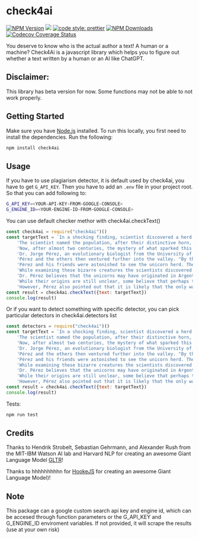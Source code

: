 # check4ai
[![NPM Version][npm-version-image]][npm-url]
![](https://github.com/wuranium/check4ai/workflows/Node.js%20CI/badge.svg)
[![code style: prettier](https://img.shields.io/badge/code_style-prettier-ff69b4.svg?style=flat-square)](https://github.com/prettier/prettier)
[![NPM Downloads][npm-downloads-image]][npm-downloads-url]
[![Codecov Coverage Status][code-coverage-url]][code-coverage-url]

You deserve to know who is the actual author a text! A human or a machine? Check4Ai is a javascript library which helps you to figure out whether a text written by a human or an AI like ChatGPT.

## Disclaimer: 
This library has beta version for now. Some functions may not be able to not work properly.

## Getting Started

Make sure you have [Node.js](https://nodejs.org) installed. To run this locally, you first need to install the dependencies. Run the following:

```bash
npm install check4ai
```

## Usage

If you have to use plagiarism detector, it is default used by check4ai, you have to get ```G_API_KEY```. Then you have to add an ```.env``` file in your project root. So that you can add following to:

```bash
G_API_KEY=<YOUR-API-KEY-FROM-GOOGLE-CONSOLE>
G_ENGINE_ID=<YOUR-ENGINE-ID-FROM-GOOGLE-CONSOLE>
```

You can use default checker methor with check4ai.checkText()
```javascript
const check4ai = require("check4ai")()
const targetText = `In a shocking finding, scientist discovered a herd of unicorns living in a remote, previously unexplored valley, in the Andes Mountains. Even more surprising to the researchers was the fact that the unicorns spoke perfect English.\n' +
    'The scientist named the population, after their distinctive horn, Ovid\'s Unicorn. These four-horned, silver-white unicorns were previously unknown to science.\n' +
    'Now, after almost two centuries, the mystery of what sparked this odd phenomenon is finally solved.\n' +
    'Dr. Jorge Pérez, an evolutionary biologist from the University of La Paz, and several companions, were exploring the Andes Mountains when they found a small valley, with no other animals or humans. Pérez noticed that the valley had what appeared to be a natural fountain, surrounded by two peaks of rock and silver snow.\n' +
    'Pérez and the others then ventured further into the valley. "By the time we reached the top of one peak, the water looked blue, with some crystals on top," said Pérez.\n' +
    'Pérez and his friends were astonished to see the unicorn herd. These creatures could be seen from the air without having to move too much to see them – they were so close they could touch their horns.\n' +
    'While examining these bizarre creatures the scientists discovered that the creatures also spoke some fairly regular English. Pérez stated, "We can see, for example, that they have a common \'language,\' something like a dialect or dialectic."\n' +
    'Dr. Pérez believes that the unicorns may have originated in Argentina, where the animals were believed to be descendants of a lost race of people who lived there before the arrival of humans in those parts of South America.\n' +
    'While their origins are still unclear, some believe that perhaps the creatures were created when a human and a unicorn met each other in a time before human civilization. According to Pérez, "In South America, such incidents seem to be quite common."\n' 
    'However, Pérez also pointed out that it is likely that the only way of knowing for sure if unicorns are indeed the descendants of a lost alien race is through DNA. "But they seem to be able to communicate in English quite well, which I believe is a sign of evolution, or at least a change in social organization," said the scientist.`
const result = check4ai.checkText({text: targetText})
console.log(result)
```

Or if you want to detect something with specific detector, you can pick particular detectors in check4ai.detectors list

```javascript
const detectors = require("check4ai")()
const targetText = `In a shocking finding, scientist discovered a herd of unicorns living in a remote, previously unexplored valley, in the Andes Mountains. Even more surprising to the researchers was the fact that the unicorns spoke perfect English.\n' +
    'The scientist named the population, after their distinctive horn, Ovid\'s Unicorn. These four-horned, silver-white unicorns were previously unknown to science.\n' +
    'Now, after almost two centuries, the mystery of what sparked this odd phenomenon is finally solved.\n' +
    'Dr. Jorge Pérez, an evolutionary biologist from the University of La Paz, and several companions, were exploring the Andes Mountains when they found a small valley, with no other animals or humans. Pérez noticed that the valley had what appeared to be a natural fountain, surrounded by two peaks of rock and silver snow.\n' +
    'Pérez and the others then ventured further into the valley. "By the time we reached the top of one peak, the water looked blue, with some crystals on top," said Pérez.\n' +
    'Pérez and his friends were astonished to see the unicorn herd. These creatures could be seen from the air without having to move too much to see them – they were so close they could touch their horns.\n' +
    'While examining these bizarre creatures the scientists discovered that the creatures also spoke some fairly regular English. Pérez stated, "We can see, for example, that they have a common \'language,\' something like a dialect or dialectic."\n' +
    'Dr. Pérez believes that the unicorns may have originated in Argentina, where the animals were believed to be descendants of a lost race of people who lived there before the arrival of humans in those parts of South America.\n' +
    'While their origins are still unclear, some believe that perhaps the creatures were created when a human and a unicorn met each other in a time before human civilization. According to Pérez, "In South America, such incidents seem to be quite common."\n' 
    'However, Pérez also pointed out that it is likely that the only way of knowing for sure if unicorns are indeed the descendants of a lost alien race is through DNA. "But they seem to be able to communicate in English quite well, which I believe is a sign of evolution, or at least a change in social organization," said the scientist.`
const result = check4ai.checkText({text: targetText})
console.log(result)
```

Tests:

```bash
npm run test
```

## Credits

Thanks to Hendrik Strobelt, Sebastian Gehrmann, and Alexander Rush from the MIT-IBM Watson AI lab and Harvard NLP for creating an awesome Giant Language Model [GLTR](https://github.com/HendrikStrobelt/detecting-fake-text)!

Thanks to hhhhhhhhhn for [HookeJS](https://github.com/hhhhhhhhhn/hookejs) for creating an awesome Giant Language Model)!

## Note

This package can a google custom search api key and engine id, which can be accesed through function parameters or the G_API_KEY and G_ENGINE_ID enviroment variables. If not provided, it will scrape the results (use at your own risk)

[npm-downloads-image]: https://badgen.net/npm/dm/check4ai
[npm-downloads-url]: https://npmcharts.com/compare/check4ai?minimal=true
[npm-install-size-image]: https://badgen.net/packagephobia/install/check4ai
[npm-url]: https://npmjs.org/package/check4ai
[npm-version-image]: https://badgen.net/npm/v/check4ai
[code-coverage-url]: https://img.shields.io/codecov/c/github/wuranium/check4ai.svg?style=flat-square
